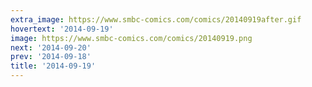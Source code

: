```yaml
---
extra_image: https://www.smbc-comics.com/comics/20140919after.gif
hovertext: '2014-09-19'
image: https://www.smbc-comics.com/comics/20140919.png
next: '2014-09-20'
prev: '2014-09-18'
title: '2014-09-19'
---
```

